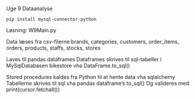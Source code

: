 Uge 9 Dataanalyse

    pip install mysql-connector-python

Løsning: W9Main.py

Data læses fra csv-filerne brands, categories, customers, order_items, orders, products, staffs, stocks, stores

Laves til pandas dataframes
Dataframes skrives til sql-tabeller i MySqlDatabasen bikestore vha DataFrame.to_sql()

Stored procedures kaldes fra Python til at hente data vha sqlalchemy
Tabellerne skrives til sql vha pandas dataframe’s to_sql()
Og valideres med print(cursor.fetchall())